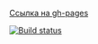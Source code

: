 [Ссылка на gh-pages](https://tatyanaprohorova.github.io/dom2/)

[![Build status](https://ci.appveyor.com/api/projects/status/xfh4xyxuq88f64q3?svg=true)](https://ci.appveyor.com/project/TatyanaProhorova/dom2)
